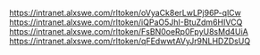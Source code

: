 https://intranet.alxswe.com/rltoken/oVyaCk8erLwLPj96P-qlCw
https://intranet.alxswe.com/rltoken/iQPaO5JhI-BtuZdm6HIVCQ
https://intranet.alxswe.com/rltoken/FsBN0oeRp0FpyU8sMd4UiA
https://intranet.alxswe.com/rltoken/qFEdwwtAVyJr9NLHDZDsUQ
